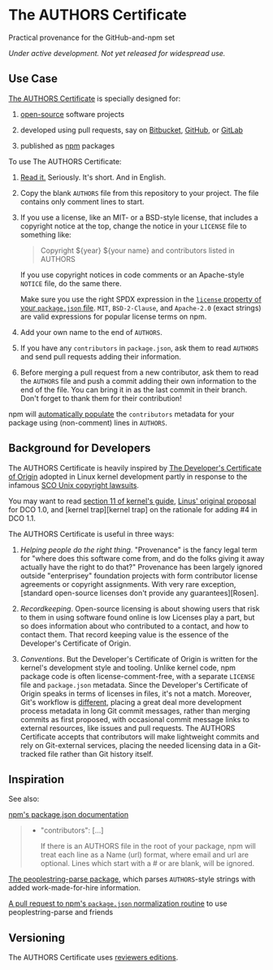 # The AUTHORS Certificate

Practical provenance for the GitHub-and-npm set

_Under active development. Not yet released for widespread use._

## Use Case

[The AUTHORS Certificate][text] is specially designed for:

1. [open-source][OSI] software projects

2. developed using pull requests, say on [Bitbucket][Bitbucket],
   [GitHub][GitHub], or [GitLab][GitLab]

3. published as [npm][npm] packages

[Bitbucket]: https://bitbucket.com

[GitHub]: https://github.com

[GitLab]: https://gitlab.org

[OSI]: https://opensource.org

[text]: https://github.com/berneout/authors-certificate/blob/master/AUTHORS

To use The AUTHORS Certificate:

1. [Read it.][text] Seriously. It's short. And in English.

2. Copy the blank `AUTHORS` file from this repository to your project.
   The file contains only comment lines to start.

3. If you use a license, like an MIT- or a BSD-style license, that
   includes a copyright notice at the top, change the notice in your
   `LICENSE` file to something like:

   > Copyright ${year} ${your name} and contributors listed in AUTHORS

   If you use copyright notices in code comments or an Apache-style
   `NOTICE` file, do the same there.

   Make sure you use the right SPDX expression in the [`license`
   property of your `package.json` file][license-property]. `MIT`,
   `BSD-2-Clause`, and `Apache-2.0` (exact strings) are valid
   expressions for popular license terms on npm.

4. Add your own name to the end of `AUTHORS`.

5. If you have any `contributors` in `package.json`, ask them to read
   `AUTHORS` and send pull requests adding their information.

6. Before merging a pull request from a new contributor, ask them to
   read the `AUTHORS` file and push a commit adding their own
   information to the end of the file. You can bring it in as the
   last commit in their branch. Don't forget to thank them for their
   contribution!

npm will [automatically populate][default-values] the `contributors`
metadata for your package using (non-comment) lines in `AUTHORS`.

[default-values]: https://docs.npmjs.com/files/package.json#default-values

[license-property]: https://docs.npmjs.com/files/package.json#license

[npm]: https://www.npmjs.com

## Background for Developers

The AUTHORS Certificate is heavily inspired by [The Developer's
Certificate of Origin][DCO] adopted in Linux kernel development partly
in response to the infamous [SCO Unix copyright lawsuits][SCO].

You may want to read [section 11 of kernel's guide][SubmittingPatches],
[Linus' original proposal][DCO-proposal] for DCO 1.0, and
[kernel trap][kernel trap] on the rationale for adding #4 in DCO 1.1.

[DCO-proposal]: https://lkml.org/lkml/2004/5/23/10

[SubmittingPatches]: https://www.kernel.org/doc/Documentation/SubmittingPatches

[SCO]: https://en.wikipedia.org/wiki/SCO/Linux_controversies

[kenel trap]: https://web.archive.org/web/20120409135119/http://kerneltrap.org/node/5277

The AUTHORS Certificate is useful in three ways:

1. _Helping people do the right thing_. "Provenance" is the fancy legal
   term for "where does this software come from, and do the folks giving
   it away actually have the right to do that?" Provenance has been
   largely ignored outside "enterprisey" foundation projects with form
   contributor license agreements or copyright assignments. With very
   rare exception, [standard open-source licenses don't provide any
   guarantees][Rosen].

2. _Recordkeeping_. Open-source licensing is about showing users that
   risk to them in using software found online is low Licenses play a
   part, but so does information about who contributed to a contact, and
   how to contact them. That record keeping value is the essence of the
   Developer's Certificate of Origin.

3. _Conventions_. But the Developer's Certificate of Origin is written
   for the kernel's development style and tooling. Unlike kernel code,
   npm package code is often license-comment-free, with a separate
   `LICENSE` file and `package.json` metadata. Since the Developer's
   Certificate of Origin speaks in terms of licenses in files, it's not
   a match. Moreover, Git's workflow is [different][Holman], placing
   a great deal more development process metadata in long Git commit
   messages, rather than merging commits as first proposed, with
   occasional commit message links to external resources, like issues
   and pull requests. The AUTHORS Certificate accepts that contributors
   will make lightweight commits and rely on Git-external services,
   placing the needed licensing data in a Git-tracked file rather than
   Git history itself.

[DCO]: http://developercertificate.org/

[Holman]: http://zachholman.com/posts/git-commit-history/

[Rose]: http://www.rosenlaw.com/html/GL14.pdf

## Inspiration

See also:

[npm's package.json documentation][npm]

> - "contributors": [...]
>
>   If there is an AUTHORS file in the root of your package, npm will
>   treat each line as a Name <email> (url) format, where email and
>   url are optional. Lines which start with a # or are blank, will be
>   ignored.

[The peoplestring-parse package][parse], which parses `AUTHORS`-style
strings with added work-made-for-hire information.

[parse]: https://www.npmjs.com/package/peoplestring-parse

[A pull request to npm's `package.json` normalization routine][PR] to
use peoplestring-parse and friends

[PR]: https://github.com/npm/normalize-package-data/pull/72

## Versioning

The AUTHORS Certificate uses [reviewers editions][reved].

[reved]: https://github.com/kemitchell/reviewers-edition-parse.js
